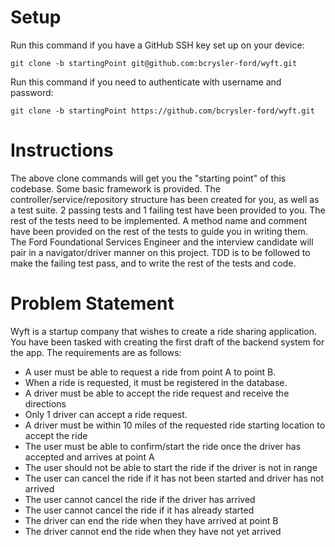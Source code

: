 # Setup
Run this command if you have a GitHub SSH key set up on your device:
```
git clone -b startingPoint git@github.com:bcrysler-ford/wyft.git
```
Run this command if you need to authenticate with username and password:
```
git clone -b startingPoint https://github.com/bcrysler-ford/wyft.git
```

# Instructions
The above clone commands will get you the "starting point" of this codebase. Some basic framework is provided.
The controller/service/repository structure has been created for you, as well as a test suite.
2 passing tests and 1 failing test have been provided to you. The rest of the tests need to be implemented. A method name
and comment have been provided on the rest of the tests to guide you in writing them.
The Ford Foundational Services Engineer and the interview candidate will pair in a navigator/driver manner on this project.
TDD is to be followed to make the failing test pass, and to write the rest of the tests and code.


# Problem Statement
Wyft is a startup company that wishes to create a ride sharing application.
You have been tasked with creating the first draft of the backend system for the app. The requirements are as follows:
- A user must be able to request a ride from point A to point B.
- When a ride is requested, it must be registered in the database.
- A driver must be able to accept the ride request and receive the directions
- Only 1 driver can accept a ride request.
- A driver must be within 10 miles of the requested ride starting location to accept the ride
- The user must be able to confirm/start the ride once the driver has accepted and arrives at point A
- The user should not be able to start the ride if the driver is not in range
- The user can cancel the ride if it has not been started and driver has not arrived
- The user cannot cancel the ride if the driver has arrived
- The user cannot cancel the ride if it has already started
- The driver can end the ride when they have arrived at point B
- The driver cannot end the ride when they have not yet arrived
